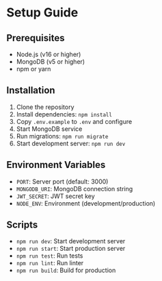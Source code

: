 # Setup Guide

## Prerequisites
- Node.js (v16 or higher)
- MongoDB (v5 or higher)
- npm or yarn

## Installation
1. Clone the repository
2. Install dependencies: `npm install`
3. Copy `.env.example` to `.env` and configure
4. Start MongoDB service
5. Run migrations: `npm run migrate`
6. Start development server: `npm run dev`

## Environment Variables
- `PORT`: Server port (default: 3000)
- `MONGODB_URI`: MongoDB connection string
- `JWT_SECRET`: JWT secret key
- `NODE_ENV`: Environment (development/production)

## Scripts
- `npm run dev`: Start development server
- `npm run start`: Start production server
- `npm run test`: Run tests
- `npm run lint`: Run linter
- `npm run build`: Build for production